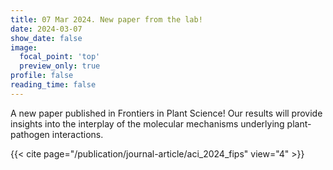 ```yaml
---
title: 07 Mar 2024. New paper from the lab!
date: 2024-03-07
show_date: false
image:
  focal_point: 'top'
  preview_only: true
profile: false
reading_time: false
---
```


A new paper published in Frontiers in Plant Science! Our results will provide insights into the interplay of the molecular mechanisms underlying plant-pathogen interactions.

{{< cite page="/publication/journal-article/aci_2024_fips" view="4" >}}